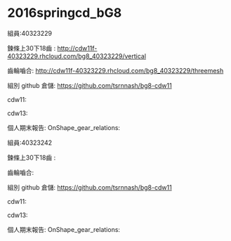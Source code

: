 # 2016springcd_bG8

組員:40323229

鍊條上30下18齒 : http://cdw11f-40323229.rhcloud.com/bg8_40323229/vertical

齒輪嚙合: http://cdw11f-40323229.rhcloud.com/bg8_40323229/threemesh

組別 github 倉儲: https://github.com/tsrnnash/bg8-cdw11

cdw11:

cdw13:

個人期末報告: OnShape_gear_relations:



組員:40323242

鍊條上30下18齒 :

齒輪嚙合:

組別 github 倉儲: https://github.com/tsrnnash/bg8-cdw11

cdw11:

cdw13:

個人期末報告: OnShape_gear_relations: